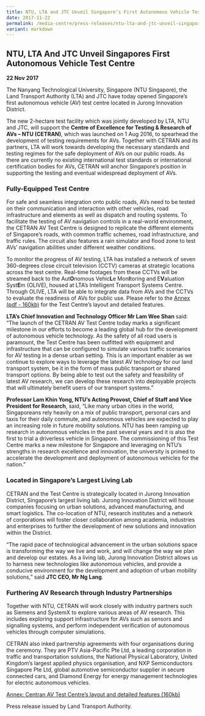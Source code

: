 ```yaml
---
title: NTU, LTA and JTC Unveil Singapore’s First Autonomous Vehicle Test Centre
date: 2017-11-22
permalink: /media-centre/press-releases/ntu-lta-and-jtc-unveil-singapores-first-autonomous-vehicle-test-centre/
variant: markdown
---
```

## NTU, LTA And JTC Unveil Singapores First Autonomous Vehicle Test Centre

**22 Nov 2017**

The Nanyang Technological University, Singapore (NTU Singapore), the Land Transport Authority (LTA) and JTC have today opened Singapore’s first autonomous vehicle (AV) test centre located in Jurong Innovation District.  
  
The new 2-hectare test facility which was jointly developed by LTA, NTU and JTC, will support the **Centre of Excellence for Testing & Research of AVs – NTU (CETRAN)**, which was launched on 1 Aug 2016, to spearhead the development of testing requirements for AVs. Together with CETRAN and its partners, LTA will work towards developing the necessary standards and testing regimes for the safe deployment of AVs on our public roads. As there are currently no existing international test standards or international certification bodies for AVs, CETRAN will anchor Singapore’s position in supporting the testing and eventual widespread deployment of AVs.  

### Fully-Equipped Test Centre 

For safe and seamless integration onto public roads, AVs need to be tested on their communication and interaction with other vehicles, road infrastructure and elements as well as dispatch and routing systems. To facilitate the testing of AV navigation controls in a real-world environment, the CETRAN AV Test Centre is designed to replicate the different elements of Singapore’s roads, with common traffic schemes, road infrastructure, and traffic rules. The circuit also features a rain simulator and flood zone to test AVs’ navigation abilities under different weather conditions.  
  
To monitor the progress of AV testing, LTA has installed a network of seven 360-degrees close circuit television (CCTV) cameras at strategic locations across the test centre. Real-time footages from these CCTVs will be streamed back to the Aut**O**nomous Vehic**L**e Mon**I**toring and E**V**aluation Syst**E**m (OLIVE), housed at LTA’s Intelligent Transport Systems Centre. Through OLIVE, LTA will be able to integrate data from AVs and the CCTVs to evaluate the readiness of AVs for public use. Please refer to the [Annex (pdf - 160kb)](/files/press-releases/2017/20171122-cetran-av-testcentre-annex.pdf) for the Test Centre’s layout and detailed features.  
  
**LTA’s Chief Innovation and Technology Officer Mr Lam Wee Shan** said: “The launch of the CETRAN AV Test Centre today marks a significant milestone in our efforts to become a leading global hub for the development of autonomous vehicle technology. As the safety of all road users is paramount, the Test Centre has been outfitted with equipment and infrastructure that can be configured to simulate various traffic scenarios for AV testing in a dense urban setting. This is an important enabler as we continue to explore ways to leverage the latest AV technology for our land transport system, be it in the form of mass public transport or shared transport options. By being able to test out the safety and feasibility of latest AV research, we can develop these research into deployable projects that will ultimately benefit users of our transport systems.”  
  
**Professor Lam Khin Yong, NTU’s Acting Provost, Chief of Staff and Vice President for Research**, said, “Like many urban cities in the world, Singaporeans rely heavily on a mix of public transport, personal cars and taxis for their daily commute, and autonomous vehicles are expected to play an increasing role in future mobility solutions. NTU has been ramping up research in autonomous vehicles in the past several years and it is also the first to trial a driverless vehicle in Singapore. The commissioning of this Test Centre marks a new milestone for Singapore and leveraging on NTU’s strengths in research excellence and innovation, the university is primed to accelerate the development and deployment of autonomous vehicles for the nation.”  
  
### Located in Singapore’s Largest Living Lab
  
CETRAN and the Test Centre is strategically located in Jurong Innovation District, Singapore’s largest living lab. Jurong Innovation District will house companies focusing on urban solutions, advanced manufacturing, and smart logistics. The co-location of NTU, research institutes and a network of corporations will foster closer collaboration among academia, industries and enterprises to further the development of new solutions and innovation within the District.  
  
“The rapid pace of technological advancement in the urban solutions space is transforming the way we live and work, and will change the way we plan and develop our estates. As a living lab, Jurong Innovation District allows us to harness new technologies like autonomous vehicles, and provide a conducive environment for the development and adoption of urban mobility solutions,” said **JTC CEO, Mr Ng Lang**.  
  
### Furthering AV Research through Industry Partnerships
  
Together with NTU, CETRAN will work closely with industry partners such as Siemens and SystemX to explore various areas of AV research. This includes exploring support infrastructure for AVs such as sensors and signalling systems, and perform independent verification of autonomous vehicles through computer simulations.  
  
CETRAN also inked partnership agreements with four organisations during the ceremony. They are PTV Asia-Pacific Pte Ltd, a leading corporation in traffic and transportation solutions, the National Physical Laboratory, United Kingdom’s largest applied physics organisation, and NXP Semiconductors Singapore Pte Ltd, global automotive semiconductor supplier in secure connected cars, and Diamond Energy for energy management technologies for electric autonomous vehicles.  
  
[Annex: Centran AV Test Centre’s layout and detailed features (160kb)](/files/press-releases/2017/20171122-cetran-av-testcentre-annex.pdf)  

Press release issued by Land Transport Authority.